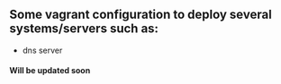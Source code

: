 ## Some vagrant configuration to deploy several systems/servers such as:
- dns server

#### Will be updated soon
